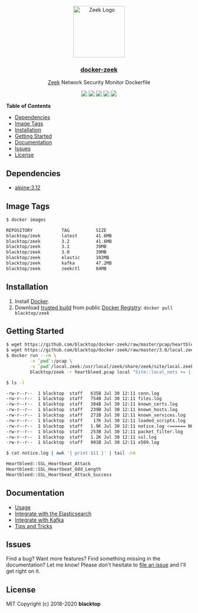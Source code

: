 <p align="center">
  <a href="https://github.com/blacktop/docker-zeek"><img alt="Zeek Logo" src="https://raw.githubusercontent.com/blacktop/docker-zeek/master/docs/logo.png" height="140" /></a>
  <a href="https://github.com/blacktop/docker-zeek"><h3 align="center">docker-zeek</h3></a>
  <p align="center"><a href="https://github.com/zeek/zeek">Zeek</a> Network Security Monitor Dockerfile</p>
    <p align="center">
    <a href="https://circleci.com/gh/blacktop/docker-zeek" alt="CircleCI">
          <img src="https://circleci.com/gh/blacktop/docker-zeek.png?style=shield" /></a>
    <a href="http://doge.mit-license.org" alt="License">
          <img src="http://img.shields.io/:license-mit-blue.svg" /></a>
    <a href="https://hub.docker.com/r/blacktop/zeek/" alt="Docker Stars">
          <img src="https://img.shields.io/docker/stars/blacktop/zeek.svg" /></a>
    <a href="https://hub.docker.com/r/blacktop/zeek/" alt="Docker Pulls">
          <img src="https://img.shields.io/docker/pulls/blacktop/zeek.svg" /></a>
    <a href="https://hub.docker.com/r/blacktop/zeek/" alt="Docker Image">
          <img src="https://img.shields.io/badge/docker%20image-41.6MB-blue.svg" /></a>
  </p>
</p>

**Table of Contents**

- [Dependencies](#dependencies)
- [Image Tags](#image-tags)
- [Installation](#installation)
- [Getting Started](#getting-started)
- [Documentation](#documentation)
- [Issues](#issues)
- [License](#license)

## Dependencies

- [alpine:3.12](https://hub.docker.com/_/alpine/)

## Image Tags

```bash
$ docker images

REPOSITORY           TAG          SIZE
blacktop/zeek        latest       41.6MB
blacktop/zeek        3.2          41.6MB
blacktop/zeek        3.1          39MB
blacktop/zeek        3.0          39MB
blacktop/zeek        elastic      102MB
blacktop/zeek        kafka        47.2MB
blacktop/zeek        zeekctl      84MB
```

## Installation

1. Install [Docker](https://docs.docker.com).
2. Download [trusted build](https://hub.docker.com/r/blacktop/zeek/) from public [Docker Registry](https://hub.docker.com): `docker pull blacktop/zeek`

## Getting Started

```bash
$ wget https://github.com/blacktop/docker-zeek/raw/master/pcap/heartbleed.pcap
$ wget https://github.com/blacktop/docker-zeek/raw/master/3.0/local.zeek
$ docker run --rm \
         -v `pwd`:/pcap \
         -v `pwd`/local.zeek:/usr/local/zeek/share/zeek/site/local.zeek \
         blacktop/zeek -r heartbleed.pcap local "Site::local_nets += { 192.168.11.0/24 }"
```

```bash
$ ls -l

-rw-r--r--  1 blacktop  staff   635B Jul 30 12:11 conn.log
-rw-r--r--  1 blacktop  staff   754B Jul 30 12:11 files.log
-rw-r--r--  1 blacktop  staff   384B Jul 30 12:11 known_certs.log
-rw-r--r--  1 blacktop  staff   239B Jul 30 12:11 known_hosts.log
-rw-r--r--  1 blacktop  staff   271B Jul 30 12:11 known_services.log
-rw-r--r--  1 blacktop  staff    17K Jul 30 12:11 loaded_scripts.log
-rw-r--r--  1 blacktop  staff   1.9K Jul 30 12:11 notice.log <====== NOTICE
-rw-r--r--  1 blacktop  staff   253B Jul 30 12:11 packet_filter.log
-rw-r--r--  1 blacktop  staff   1.2K Jul 30 12:11 ssl.log
-rw-r--r--  1 blacktop  staff   901B Jul 30 12:11 x509.log
```

```bash
$ cat notice.log | awk '{ print $11 }' | tail -n4

Heartbleed::SSL_Heartbeat_Attack
Heartbleed::SSL_Heartbeat_Odd_Length
Heartbleed::SSL_Heartbeat_Attack_Success
```

## Documentation

- [Usage](https://github.com/blacktop/docker-zeek/blob/master/docs/usage.md)
- [Integrate with the Elasticsearch](https://github.com/blacktop/docker-zeek/blob/master/docs/elastic.md)
- [Integrate with Kafka](https://github.com/blacktop/docker-zeek/blob/master/docs/kafka.md)
- [Tips and Tricks](https://github.com/blacktop/docker-zeek/blob/master/docs/tips-and-tricks.md)

## Issues

Find a bug? Want more features? Find something missing in the documentation? Let me know! Please don't hesitate to [file an issue](https://github.com/blacktop/docker-zeek/issues/new) and I'll get right on it.

## License

MIT Copyright (c) 2018-2020 **blacktop**
